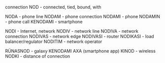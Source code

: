 connection
NOD - connected, tied, bound, with

NODA - phone line
NODAM - phone connection
NODAMI - phone
NODAMIN - phone call
KENODAMI - smartphone


NODI - Internet, network
NODIV - network line
NODIVA - network connection
NODIVAS - network edge
NODIVASI - router
NODIKASI - load balancer/regulator
NODITIM - network operator


RÜNASNOD - galaxy
KENODAMI AXA (smartphone app)
KINOD - wireless 
NODKI - distance of connection